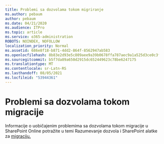 ```yaml
---
title: Problemi sa dozvolama tokom migriranje
ms.author: pebaum
author: pebaum
ms.date: 04/21/2020
ms.audience: ITPro
ms.topic: article
ms.service: o365-administration
ROBOTS: NOINDEX, NOFOLLOW
localization_priority: Normal
ms.assetid: 686e8f18-b871-4dd2-864f-8562947ab583
ms.openlocfilehash: 8b83e2d93e5c809aee9a39b0678ffa787aec9a1a525d3ce0c3fbf4b17634a9da
ms.sourcegitcommit: b5f7da89a650d2915dc652449623c78be6247175
ms.translationtype: MT
ms.contentlocale: sr-Latn-RS
ms.lasthandoff: 08/05/2021
ms.locfileid: "53944361"
---
```

# <a name="permissions-issues-while-migrating"></a>Problemi sa dozvolama tokom migracije

Informacije o uobičajenim problemima sa dozvolama tokom migracije u SharePoint Online potražite u temi Razumevanje dozvola i SharePoint alatke za [migraciju.](https://go.microsoft.com/fwlink/?linkid=2019753)
  

